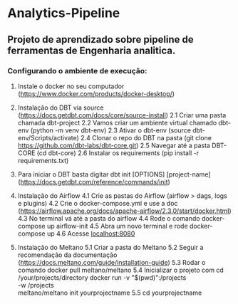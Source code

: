 # Analytics-Pipeline

## Projeto de aprendizado sobre pipeline de ferramentas de Engenharia analitica.

### Configurando o ambiente de execução:

1. Instale o docker no seu computador (https://www.docker.com/products/docker-desktop/)
2. Instalação do DBT via source (https://docs.getdbt.com/docs/core/source-install)
  2.1 Criar uma pasta chamada dbt-project
  2.2 Vamos criar um ambiente virtual chamado dbt-env (python -m venv dbt-env)
  2.3 Ativar o dbt-env (source dbt-env/Scripts/activate)
  2.4 Clonar o repo do DBT na pasta (git clone https://github.com/dbt-labs/dbt-core.git)
  2.5 Navegar até a pasta DBT-CORE (cd dbt-core)
  2.6 Instalar os requirements (pip install -r requirements.txt)
 3. Para iniciar o DBT basta digitar dbt init [OPTIONS] [project-name] (https://docs.getdbt.com/reference/commands/init)
 
 4. Instalação do Airflow
  4.1 Crie as pastas do Airflow (airflow > dags, logs e plugins)
  4.2 Crie o docker-compose.yml e use a doc (https://airflow.apache.org/docs/apache-airflow/2.3.0/start/docker.html)
  4.3 No terminal vá até a pasta do airflow
  4.4 Rode o comando docker-compose up airflow-init
  4.5 Abra um novo terminal e rode docker-compose up
  4.6 Acesse [localhost:8080](http://localhost:8080/home)

  5. Instalação do Meltano
    5.1 Criar a pasta do Meltano
    5.2 Seguir a recomendação da documentação (https://docs.meltano.com/guide/installation-guide)
    5.3 Rodar o comando docker pull meltano/meltano
    5.4 Inicializar o projeto com cd /your/projects/directory
                                      docker run -v "$(pwd)":/projects \
                                                  -w /projects \
                                                  meltano/meltano init yourprojectname
    5.5 cd yourprojectname
